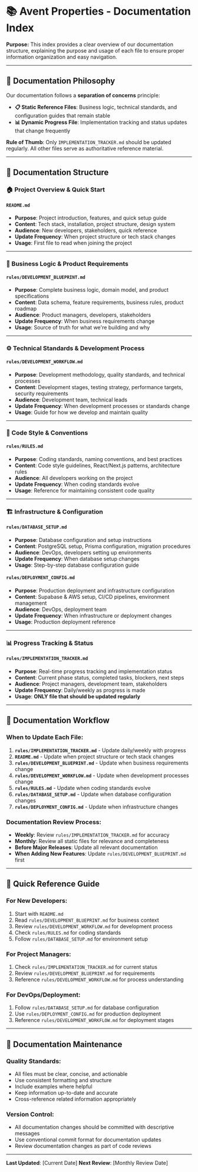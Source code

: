 # 📚 Avent Properties - Documentation Index

**Purpose:** This index provides a clear overview of our documentation structure, explaining the purpose and usage of each file to ensure proper information organization and easy navigation.

---

## 🎯 Documentation Philosophy

Our documentation follows a **separation of concerns** principle:

- **📋 Static Reference Files**: Business logic, technical standards, and configuration guides that remain stable
- **📊 Dynamic Progress File**: Implementation tracking and status updates that change frequently

**Rule of Thumb**: Only `IMPLEMENTATION_TRACKER.md` should be updated regularly. All other files serve as authoritative reference material.

---

## 📁 Documentation Structure

### **🏠 Project Overview & Quick Start**

#### `README.md`

- **Purpose**: Project introduction, features, and quick setup guide
- **Content**: Tech stack, installation, project structure, design system
- **Audience**: New developers, stakeholders, quick reference
- **Update Frequency**: When project structure or tech stack changes
- **Usage**: First file to read when joining the project

---

### **💼 Business Logic & Product Requirements**

#### `rules/DEVELOPMENT_BLUEPRINT.md`

- **Purpose**: Complete business logic, domain model, and product specifications
- **Content**: Data schema, feature requirements, business rules, product roadmap
- **Audience**: Product managers, developers, stakeholders
- **Update Frequency**: When business requirements change
- **Usage**: Source of truth for what we're building and why

---

### **⚙️ Technical Standards & Development Process**

#### `rules/DEVELOPMENT_WORKFLOW.md`

- **Purpose**: Development methodology, quality standards, and technical processes
- **Content**: Development stages, testing strategy, performance targets, security requirements
- **Audience**: Development team, technical leads
- **Update Frequency**: When development processes or standards change
- **Usage**: Guide for how we develop and maintain quality

---

### **🎨 Code Style & Conventions**

#### `rules/RULES.md`

- **Purpose**: Coding standards, naming conventions, and best practices
- **Content**: Code style guidelines, React/Next.js patterns, architecture rules
- **Audience**: All developers working on the project
- **Update Frequency**: When coding standards evolve
- **Usage**: Reference for maintaining consistent code quality

---

### **🏗️ Infrastructure & Configuration**

#### `rules/DATABASE_SETUP.md`

- **Purpose**: Database configuration and setup instructions
- **Content**: PostgreSQL setup, Prisma configuration, migration procedures
- **Audience**: DevOps, developers setting up environments
- **Update Frequency**: When database setup changes
- **Usage**: Step-by-step database configuration guide

#### `rules/DEPLOYMENT_CONFIG.md`

- **Purpose**: Production deployment and infrastructure configuration
- **Content**: Supabase & AWS setup, CI/CD pipelines, environment management
- **Audience**: DevOps, deployment team
- **Update Frequency**: When infrastructure or deployment changes
- **Usage**: Production deployment reference

---

### **📊 Progress Tracking & Status**

#### `rules/IMPLEMENTATION_TRACKER.md`

- **Purpose**: Real-time progress tracking and implementation status
- **Content**: Current phase status, completed tasks, blockers, next steps
- **Audience**: Project managers, development team, stakeholders
- **Update Frequency**: Daily/weekly as progress is made
- **Usage**: **ONLY file that should be updated regularly**

---

## 🔄 Documentation Workflow

### **When to Update Each File:**

1. **`rules/IMPLEMENTATION_TRACKER.md`** - Update daily/weekly with progress
2. **`README.md`** - Update when project structure or tech stack changes
3. **`rules/DEVELOPMENT_BLUEPRINT.md`** - Update when business requirements change
4. **`rules/DEVELOPMENT_WORKFLOW.md`** - Update when development processes change
5. **`rules/RULES.md`** - Update when coding standards evolve
6. **`rules/DATABASE_SETUP.md`** - Update when database configuration changes
7. **`rules/DEPLOYMENT_CONFIG.md`** - Update when infrastructure changes

### **Documentation Review Process:**

- **Weekly**: Review `rules/IMPLEMENTATION_TRACKER.md` for accuracy
- **Monthly**: Review all static files for relevance and completeness
- **Before Major Releases**: Update all relevant documentation
- **When Adding New Features**: Update `rules/DEVELOPMENT_BLUEPRINT.md` first

---

## 🎯 Quick Reference Guide

### **For New Developers:**

1. Start with `README.md`
2. Read `rules/DEVELOPMENT_BLUEPRINT.md` for business context
3. Review `rules/DEVELOPMENT_WORKFLOW.md` for development process
4. Check `rules/RULES.md` for coding standards
5. Follow `rules/DATABASE_SETUP.md` for environment setup

### **For Project Managers:**

1. Check `rules/IMPLEMENTATION_TRACKER.md` for current status
2. Review `rules/DEVELOPMENT_BLUEPRINT.md` for requirements
3. Reference `rules/DEVELOPMENT_WORKFLOW.md` for process understanding

### **For DevOps/Deployment:**

1. Follow `rules/DATABASE_SETUP.md` for database configuration
2. Use `rules/DEPLOYMENT_CONFIG.md` for production deployment
3. Reference `rules/DEVELOPMENT_WORKFLOW.md` for deployment stages

---

## 📝 Documentation Maintenance

### **Quality Standards:**

- All files must be clear, concise, and actionable
- Use consistent formatting and structure
- Include examples where helpful
- Keep information up-to-date and accurate
- Cross-reference related information appropriately

### **Version Control:**

- All documentation changes should be committed with descriptive messages
- Use conventional commit format for documentation updates
- Review documentation changes as part of code reviews

---

**Last Updated**: [Current Date]
**Next Review**: [Monthly Review Date]
